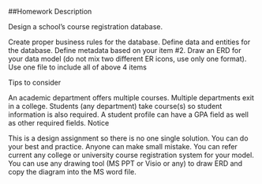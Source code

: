 ##Homework Description

Design a school’s course registration database.

Create proper business rules for the database.
Define data and entities for the database.
Define metadata based on your item #2.
Draw an ERD for your data model (do not mix two different ER icons, use only
one format).
Use one file to include all of above 4 items

Tips to consider

An academic department offers multiple courses.
Multiple departments exit in a college.
Students (any department) take course(s) so student information is also required.
A student profile can have a GPA field as well as other required fields.
Notice

This is a design assignment so there is no one single solution.
You can do your best and practice.
Anyone can make small mistake.
You can refer current any college or university course registration system for your model.
You can use any drawing tool (MS PPT or Visio or any) to draw ERD and copy the diagram into the MS word file.